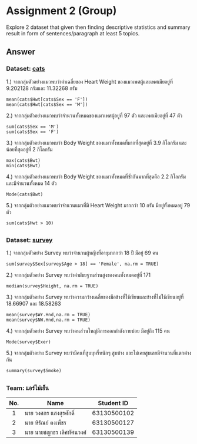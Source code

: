 # Assignment 2 (Group)
Explore 2 dataset that given then finding descriptive statistics and summary result in form of sentences/paragraph at least 5 topics.

## Answer

### Dataset: [cats](https://www.rdocumentation.org/packages/MASS/versions/7.3-47/topics/cats)

1.) จากกลุ่มตัวอย่างแมวพบว่าค่าเฉลี่ยของ Heart Weight ของแมวเพศผู้และเพศเมียอยู่ที่ 9.202128 กรัมและ 11.32268 กรัม
```{R}
mean(cats$Hwt[cats$Sex == 'F'])
mean(cats$Hwt[cats$Sex == 'M'])
```

2.) จากกลุ่มตัวอย่างแมวพบว่าจำนวนทั้งหมดของแมวเพศผู้อยู่ที่ 97 ตัว และเพศเมียอยู่ที่ 47 ตัว
```{R}
sum(cats$Sex == 'M')
sum(cats$Sex == 'F')
```

3.) จากกลุ่มตัวอย่างแมวพบว่า Body Weight ของแมวทั้งหมดที่มากที่สุดอยู่ที่ 3.9 กิโลกรัม และน้อยที่สุดอยู่ที่ 2 กิโลกรัม
```{R}
max(cats$Bwt)
min(cats$Bwt)
```

4.) จากกลุ่มตัวอย่างแมวพบว่า Body Weight ของแมวทั้งหมดที่ซ้ำกันมากที่สุดคือ 2.2 กิโลกรัม และมีจำนวนทั้งหมด 14 ตัว
```{R}
Mode(cats$Bwt)
```

5.) จากกลุ่มตัวอย่างแมวพบว่าจำนวนแมวที่มี Heart Weight มากกว่า 10 กรัม มีอยู่ทั้งหมดอยู่ 79 ตัว
```{R}
sum(cats$Hwt > 10)
```

##

### Dataset: [survey](https://www.rdocumentation.org/packages/MASS/versions/7.3-47/topics/survey)

1.) จากกลุ่มตัวอย่าง Survey พบว่าจำนวนผู้หญิงที่อายุมากกว่า 18 ปี มีอยู่ 69 คน
```{R}
sum(survey$Sex[survey$Age > 18] == 'Female', na.rm = TRUE)
```

2.) จากกลุ่มตัวอย่าง Survey พบว่าค่ามัธยฐานส่วนสูงของคนทั้งหมดอยู่ที่ 171
```{R}
median(survey$Height, na.rm = TRUE)
```

3.) จากกลุ่มตัวอย่าง Survey พบว่าความกว้างเฉลี่ยของมือข้างที่ใช้เขียนและข้างที่ไม่ใช้เขียนอยู่ที่ 18.66907 และ 18.58263
```{R}
mean(survey$Wr.Hnd,na.rm = TRUE)
mean(survey$NW.Hnd,na.rm = TRUE)
```

4.) จากกลุ่มตัวอย่าง Survey พบว่าคนส่วนใหญ่มีการออกกำลังกายบ่อย มีอยู่ถึง 115 คน
```{R}
Mode(survey$Exer)
```

5.) จากกลุ่มตัวอย่าง Survey พบว่ามีคนที่สูบบุหรี่หนักๆ สูบบ้าง และไม่เคยสูบเลยมีจำนวนที่แตกต่างกัน
```{R}
summary(survey$Smoke)
```

##

### Team: แอร์ไม่เย็น
| No. | Name              | Student ID   |
|:---:|-------------------|--------------|
|  1  | นาย วงศกร แสงสุรศักดิ์      | 63130500102  |
|  2  | นาย หิรัณย์ คงเพ็ชร   | 63130500127  |
|  3  | นาย นายชญาธร เลิศทัศนวงศ์   | 63130500139 |
